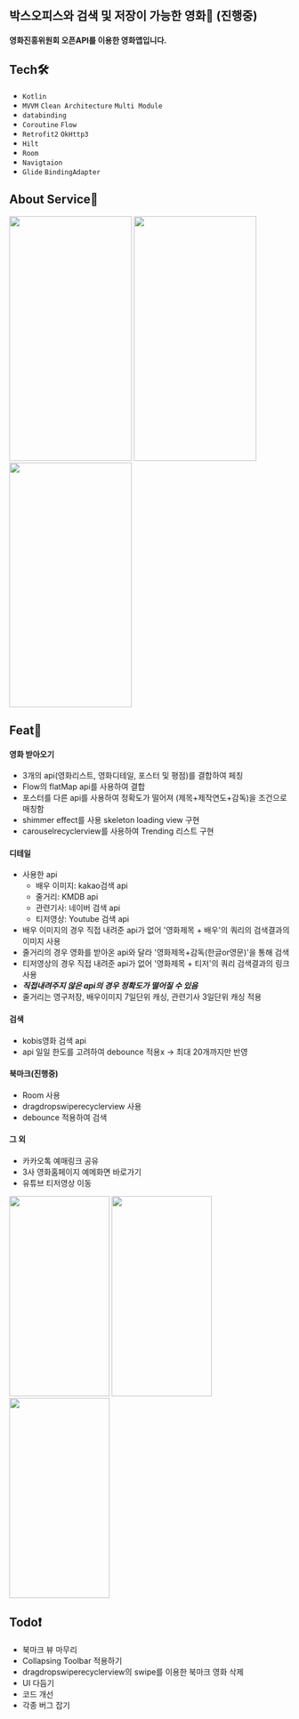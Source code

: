 ## 박스오피스와 검색 및 저장이 가능한 영화🍿 (진행중)

#### 영화진흥위원회 오픈API를 이용한 영화앱입니다.

## Tech🛠️
- `Kotlin`
- `MVVM` `Clean Architecture` `Multi Module`
- `databinding`
- `Coroutine` `Flow`
- `Retrofit2` `OkHttp3`
- `Hilt`
- `Room`
- `Navigtaion`
- `Glide` `BindingAdapter`

## About Service📱
<img src="https://user-images.githubusercontent.com/86879099/202497257-6b0dc448-1e2f-4f9b-a487-561390dd826e.gif" width="220" height="440"/>
<img src="https://user-images.githubusercontent.com/86879099/202497825-576a402c-d2c6-44e9-b535-935d3fbe98e1.gif" width="220" height="440"/>
<img src="https://user-images.githubusercontent.com/86879099/202497834-ea53e7b7-5d75-47b3-a6c9-d3e9a032e798.gif" width="220" height="440"/>

## Feat🎈
#### 영화 받아오기
- 3개의 api(영화리스트, 영화디테일, 포스터 및 평점)를 결합하여 페칭
- Flow의 flatMap api를 사용하여 결합
- 포스터를 다른 api를 사용하여 정확도가 떨어져 (제목+제작연도+감독)을 조건으로 매칭함
- shimmer effect를 사용 skeleton loading view 구현
- carouselrecyclerview를 사용하여 Trending 리스트 구현

#### 디테일
- 사용한 api
  - 배우 이미지: kakao검색 api
  - 줄거리: KMDB api 
  - 관련기사: 네이버 검색 api
  - 티저영상: Youtube 검색 api
- 배우 이미지의 경우 직접 내려준 api가 없어 '영화제목 + 배우'의 쿼리의 검색결과의 이미지 사용
- 줄거리의 경우 영화를 받아온 api와 달라 '영화제목+감독(한글or영문)'을 통해 검색
- 티저영상의 경우 직접 내려준 api가 없어 '영화제목 + 티저'의 쿼리 검색결과의 링크 사용
- ***직접내려주지 않은 api의 경우 정확도가 떨어질 수 있음***
- 줄거리는 영구저장, 배우이미지 7일단위 캐싱, 관련기사 3일단위 캐싱 적용

#### 검색
- kobis영화 검색 api
- api 일일 한도를 고려하여 debounce 적용x -> 최대 20개까지만 반영

#### 북마크(진행중)
- Room 사용
- dragdropswiperecyclerview 사용
- debounce 적용하여 검색

#### 그 외
- 카카오톡 예매링크 공유
- 3사 영화홈페이지 예메화면 바로가기
- 유튜브 티저영상 이동

<img src="https://user-images.githubusercontent.com/86879099/202504663-7f99f6d7-fbcd-4482-9e81-002f8a0268ff.jpg" width="180" height="360"/>  <img src="https://user-images.githubusercontent.com/86879099/202504654-b5f710fe-2d2a-44c8-9923-38ec0919fd36.jpg" width="180" height="360"/>  <img src="https://user-images.githubusercontent.com/86879099/202505180-e8c1754a-2370-4f96-aeb9-fd1356accd76.jpg" width="180" height="360"/>

## Todo❗
- 북마크 뷰 마무리
- Collapsing Toolbar 적용하기
- dragdropswiperecyclerview의 swipe를 이용한 북마크 영화 삭제
- UI 다듬기
- 코드 개선
- 각종 버그 잡기



